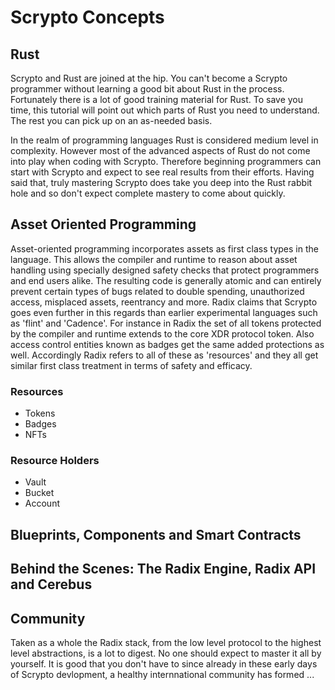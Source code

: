 # Scrypto Concepts

## Rust

Scrypto and Rust are joined at the hip. You can't become a Scrypto programmer without learning a good bit about Rust in the process. Fortunately there is a lot of good training material for Rust. To save you time, this tutorial will point out which parts of Rust you need to understand. The rest you can pick up on an as-needed basis.

In the realm of programming languages Rust is considered medium level in complexity. However most of the advanced aspects of Rust do not come into play when coding with Scrypto. Therefore beginning programmers can start with Scrypto and expect to see real results from their efforts. Having said that, truly mastering Scrypto does take you deep into the Rust rabbit hole and so don't expect complete mastery to come about quickly.

## Asset Oriented Programming

Asset-oriented programming incorporates assets as first class types in the language. This allows the compiler and runtime to reason about asset handling using specially designed safety checks that protect programmers and end users alike. The resulting code is generally atomic and can entirely prevent certain types of bugs related to double spending, unauthorized access, misplaced assets, reentrancy and more. Radix claims that Scrypto goes even further in this regards than earlier experimental languages such as 'flint' and 'Cadence'. For instance in Radix the set of all tokens protected by the compiler and runtime extends to the core XDR protocol token. Also access control entities known as badges get the same added protections as well. Accordingly Radix refers to all of these as 'resources' and they all get similar first class treatment in terms of safety and efficacy.

### Resources

* Tokens
* Badges
* NFTs

### Resource Holders
* Vault
* Bucket
* Account

## Blueprints, Components and Smart Contracts

## Behind the Scenes: The Radix Engine, Radix API and Cerebus

## Community

Taken as a whole the Radix stack, from the low level protocol to the highest level abstractions, is a lot to digest. No one should expect to master it all by yourself.  It is good that you don't have to since already in these early days of Scrypto devlopment, a healthy internnational community has formed ...
